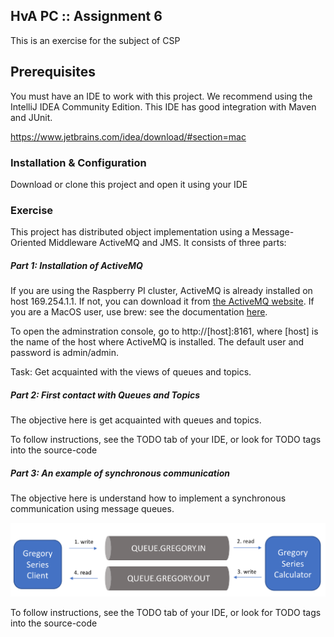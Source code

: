 ##  HvA PC :: Assignment 6
This is an exercise for the subject of CSP

## Prerequisites
You must have an IDE to work with this project. We recommend using the IntelliJ IDEA Community Edition. This IDE has good integration with Maven and JUnit.

https://www.jetbrains.com/idea/download/#section=mac

### Installation & Configuration

Download or clone this project and open it using your IDE

### Exercise

This project has distributed object implementation using a Message-Oriented Middleware ActiveMQ and JMS. It consists of three parts: 

##### Part 1: Installation of ActiveMQ

If you are using the Raspberry PI cluster, ActiveMQ is already installed on host 169.254.1.1. If not, you can download it from [the ActiveMQ website](http://activemq.apache.org/). If you are a MacOS user, use brew: see the documentation [here](http://activemq.apache.org/getting-started.html#GettingStarted-UsingHomebrewinstalleronOSX).

To open the adminstration console, go to http://[host]:8161, where [host] is the name of the host where ActiveMQ is installed. The default user and password is admin/admin.

Task: Get acquainted with the views of queues and topics.

##### Part 2: First contact with Queues and Topics

The objective here is get acquainted with queues and topics. 

To follow instructions, see the TODO tab of your IDE, or look for TODO tags into the source-code

##### Part 3: An example of synchronous communication

The objective here is understand how to implement a synchronous communication using message queues.

![](doc/diagram.png)

To follow instructions, see the TODO tab of your IDE, or look for TODO tags into the source-code



